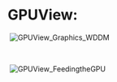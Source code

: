 # GPUView:

 ![GPUView_Graphics_WDDM](C:\devguide\conversion\FINISHED\assets\GPUView_Graphics_WDDM.png)

 

 ![GPUView_FeedingtheGPU](C:\devguide\conversion\FINISHED\assets\GPUView_FeedingtheGPU.png)

 

